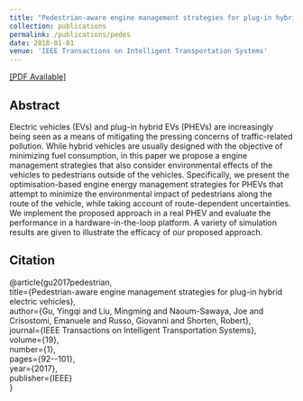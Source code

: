 ```yaml
---
title: "Pedestrian-aware engine management strategies for plug-in hybrid electric vehicles"
collection: publications
permalink: /publications/pedes
date: 2018-01-01
venue: 'IEEE Transactions on Intelligent Transportation Systems'
---
```


[[PDF Available]](http://ming2liu.github.io/files/newtake.pdf)

## Abstract

Electric vehicles (EVs) and plug-in hybrid EVs (PHEVs) are increasingly being seen as a means of mitigating
the pressing concerns of traffic-related pollution. While hybrid vehicles are usually designed with the objective of minimizing
fuel consumption, in this paper we propose a engine management strategies that also consider environmental effects of the vehicles
to pedestrians outside of the vehicles. Specifically, we present the optimisation-based engine energy management strategies for
PHEVs that attempt to minimize the environmental impact of pedestrians along the route of the vehicle, while taking account
of route-dependent uncertainties. We implement the proposed approach in a real PHEV and evaluate the performance in a
hardware-in-the-loop platform. A variety of simulation results are given to illustrate the efficacy of our proposed approach.


## Citation

@article{gu2017pedestrian,<br>
  title={Pedestrian-aware engine management strategies for plug-in hybrid electric vehicles},<br>
  author={Gu, Yingqi and Liu, Mingming and Naoum-Sawaya, Joe and Crisostomi, Emanuele and Russo, Giovanni and Shorten, Robert},<br>
  journal={IEEE Transactions on Intelligent Transportation Systems},<br>
  volume={19},<br>
  number={1},<br>
  pages={92--101},<br>
  year={2017},<br>
  publisher={IEEE}<br>
}